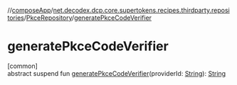 //[composeApp](../../../index.md)/[net.decodex.dcp.core.supertokens.recipes.thirdparty.repositories](../index.md)/[PkceRepository](index.md)/[generatePkceCodeVerifier](generate-pkce-code-verifier.md)

# generatePkceCodeVerifier

[common]\
abstract suspend fun [generatePkceCodeVerifier](generate-pkce-code-verifier.md)(providerId: [String](https://kotlinlang.org/api/latest/jvm/stdlib/kotlin/-string/index.html)): [String](https://kotlinlang.org/api/latest/jvm/stdlib/kotlin/-string/index.html)
